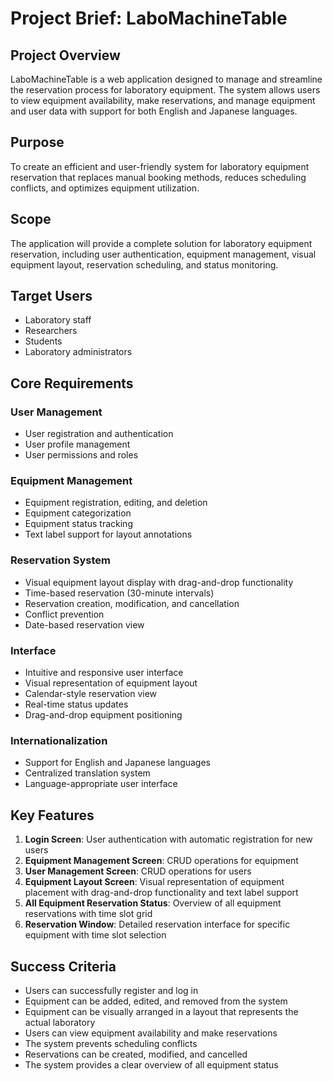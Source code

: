 # Project Brief: LaboMachineTable

## Project Overview
LaboMachineTable is a web application designed to manage and streamline the reservation process for laboratory equipment. The system allows users to view equipment availability, make reservations, and manage equipment and user data with support for both English and Japanese languages.

## Purpose
To create an efficient and user-friendly system for laboratory equipment reservation that replaces manual booking methods, reduces scheduling conflicts, and optimizes equipment utilization.

## Scope
The application will provide a complete solution for laboratory equipment reservation, including user authentication, equipment management, visual equipment layout, reservation scheduling, and status monitoring.

## Target Users
- Laboratory staff
- Researchers
- Students
- Laboratory administrators

## Core Requirements

### User Management
- User registration and authentication
- User profile management
- User permissions and roles

### Equipment Management
- Equipment registration, editing, and deletion
- Equipment categorization
- Equipment status tracking
- Text label support for layout annotations

### Reservation System
- Visual equipment layout display with drag-and-drop functionality
- Time-based reservation (30-minute intervals)
- Reservation creation, modification, and cancellation
- Conflict prevention
- Date-based reservation view

### Interface
- Intuitive and responsive user interface
- Visual representation of equipment layout
- Calendar-style reservation view
- Real-time status updates
- Drag-and-drop equipment positioning

### Internationalization
- Support for English and Japanese languages
- Centralized translation system
- Language-appropriate user interface

## Key Features
1. **Login Screen**: User authentication with automatic registration for new users
2. **Equipment Management Screen**: CRUD operations for equipment
3. **User Management Screen**: CRUD operations for users
4. **Equipment Layout Screen**: Visual representation of equipment placement with drag-and-drop functionality and text label support
5. **All Equipment Reservation Status**: Overview of all equipment reservations with time slot grid
6. **Reservation Window**: Detailed reservation interface for specific equipment with time slot selection

## Success Criteria
- Users can successfully register and log in
- Equipment can be added, edited, and removed from the system
- Equipment can be visually arranged in a layout that represents the actual laboratory
- Users can view equipment availability and make reservations
- The system prevents scheduling conflicts
- Reservations can be created, modified, and cancelled
- The system provides a clear overview of all equipment status
